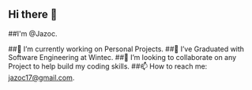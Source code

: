 ## Hi there 👋
##I'm @Jazoc.

##🔭 I’m currently working on Personal Projects.
##🌱 I’ve Graduated with Software Engineering at Wintec.
##👯 I’m looking to collaborate on any Project to help build my coding skills.
##📫 How to reach me: jazoc17@gmail.com.
